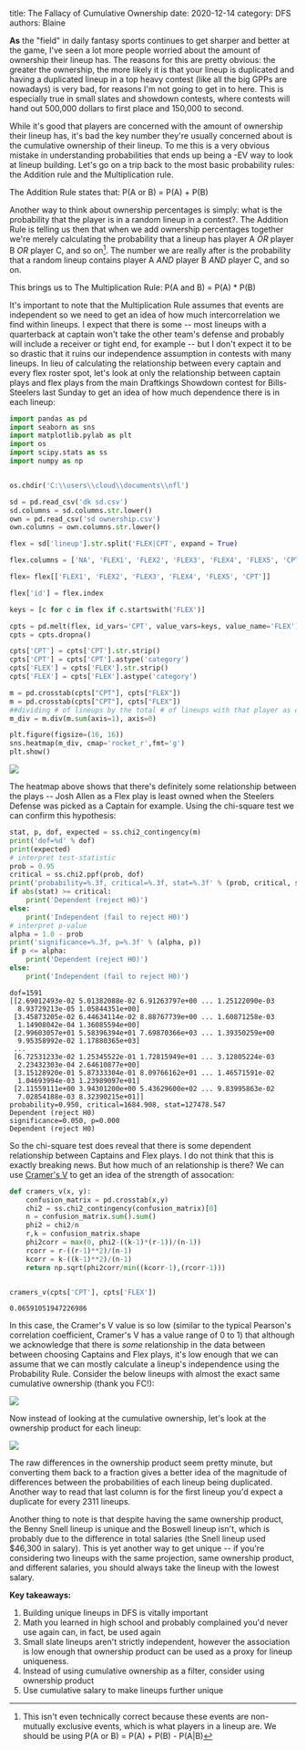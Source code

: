 title:  The Fallacy of Cumulative Ownership
date: 2020-12-14
category: DFS
authors: Blaine

**As** the "field" in daily fantasy sports continues to get sharper and better at the game, I've seen a lot more people worried about the amount of ownership their lineup has. The reasons for this are pretty obvious: the greater the ownership, the more likely it is that your lineup is duplicated and having a duplicated lineup in a top heavy contest (like all the big GPPs are nowadays) is very bad, for reasons I'm not going to get in to here. This is especially true in small slates and showdown contests, where contests will hand out 500,000 dollars to first place and 150,000 to second. 

While it's good that players are concerned with the amount of ownership their lineup has, it's bad the key number they're usually concerned about is the cumulative ownership of their lineup. To me this is a very obvious mistake in understanding probabilities that ends up being a -EV way to look at lineup building. Let's go on a trip back to the most basic probability rules: the Addition rule and the Multiplication rule.

The Addition Rule states that: 
    P(A or B) = P(A) + P(B)

Another way to think about ownership percentages is simply: what is the probability that the player is in a random lineup in a contest?. The Addition Rule is telling us then that when we add ownership percentages together we're merely calculating the probability that a lineup has player A *OR* player B *OR* player C, and so on[^1]. The number we are really after is the probability that a random lineup contains player A *AND* player B *AND* player C, and so on. 

This brings us to The Multiplication Rule:
    P(A and B) = P(A) * P(B)
    
[^1]: This isn't even technically correct because these events are non-mutually exclusive events, which is what players in a lineup are. We should be using P(A or B) = P(A) + P(B) - P(A|B)

It's important to note that the Multiplication Rule assumes that events are independent so we need to get an idea of how much intercorrelation we find within lineups. I expect that there is some -- most lineups with a quarterback at captain won't take the other team's defense and probably will include a receiver or tight end, for example -- but I don't expect it to be so drastic that it ruins our independence assumption in contests with many lineups. In lieu of calculating the relationship between every captain and every flex roster spot, let's look at only the relationship between captain plays and flex plays from the main Draftkings Showdown contest for Bills-Steelers last Sunday to get an idea of how much dependence there is in each lineup: 


```python
import pandas as pd 
import seaborn as sns
import matplotlib.pylab as plt
import os
import scipy.stats as ss
import numpy as np


os.chdir('C:\\users\\cloud\\documents\\nfl')   

sd = pd.read_csv('dk sd.csv')
sd.columns = sd.columns.str.lower()
own = pd.read_csv('sd ownership.csv')
own.columns = own.columns.str.lower()

flex = sd['lineup'].str.split('FLEX|CPT', expand = True)

flex.columns = ['NA', 'FLEX1', 'FLEX2', 'FLEX3', 'FLEX4', 'FLEX5', 'CPT']

flex= flex[['FLEX1', 'FLEX2', 'FLEX3', 'FLEX4', 'FLEX5', 'CPT']]

flex['id'] = flex.index

keys = [c for c in flex if c.startswith('FLEX')]

cpts = pd.melt(flex, id_vars='CPT', value_vars=keys, value_name='FLEX')
cpts = cpts.dropna()

cpts['CPT'] = cpts['CPT'].str.strip()
cpts['CPT'] = cpts['CPT'].astype('category')
cpts['FLEX'] = cpts['FLEX'].str.strip()
cpts['FLEX'] = cpts['FLEX'].astype('category')

m = pd.crosstab(cpts["CPT"], cpts["FLEX"])
m = pd.crosstab(cpts["CPT"], cpts["FLEX"])
##dividing # of lineups by the total # of lineups with that player as captain
m_div = m.div(m.sum(axis=1), axis=0)

plt.figure(figsize=(16, 16))
sns.heatmap(m_div, cmap='rocket_r',fmt='g')
plt.show()
```

<img src="images/ownership/heatmap.png">


The heatmap above shows that there's definitely some relationship between the plays -- Josh Allen as a Flex play is least owned when the Steelers Defense was picked as a Captain for example. Using the chi-square test we can confirm this hypothesis:


```python
stat, p, dof, expected = ss.chi2_contingency(m)
print('dof=%d' % dof)
print(expected)
# interpret test-statistic
prob = 0.95
critical = ss.chi2.ppf(prob, dof)
print('probability=%.3f, critical=%.3f, stat=%.3f' % (prob, critical, stat))
if abs(stat) >= critical:
	print('Dependent (reject H0)')
else:
	print('Independent (fail to reject H0)')
# interpret p-value
alpha = 1.0 - prob
print('significance=%.3f, p=%.3f' % (alpha, p))
if p <= alpha:
	print('Dependent (reject H0)')
else:
	print('Independent (fail to reject H0)')
```

    dof=1591
    [[2.69012493e-02 5.01382088e-02 6.91263797e+00 ... 1.25122090e-03
      8.93729213e-05 1.05844351e+00]
     [3.45873205e-02 6.44634114e-02 8.88767739e+00 ... 1.60871258e-03
      1.14908042e-04 1.36085594e+00]
     [2.99603057e+01 5.58396394e+01 7.69870366e+03 ... 1.39350259e+00
      9.95358992e-02 1.17880365e+03]
     ...
     [6.72531233e-02 1.25345522e-01 1.72815949e+01 ... 3.12805224e-03
      2.23432303e-04 2.64610877e+00]
     [3.15128920e-01 5.87333304e-01 8.09766162e+01 ... 1.46571591e-02
      1.04693994e-03 1.23989097e+01]
     [2.11559111e+00 3.94301200e+00 5.43629600e+02 ... 9.83995863e-02
      7.02854188e-03 8.32390215e+01]]
    probability=0.950, critical=1684.908, stat=127478.547
    Dependent (reject H0)
    significance=0.050, p=0.000
    Dependent (reject H0)
    

So the chi-square test does reveal that there is some dependent relationship between Captains and Flex plays. I do not think that this is exactly breaking news. But how much of an relationship is there? We can use [Cramer's V](https://en.wikipedia.org/wiki/Cram%C3%A9r's_V) to get an idea of the strength of assocation:


```python
def cramers_v(x, y):
    confusion_matrix = pd.crosstab(x,y)
    chi2 = ss.chi2_contingency(confusion_matrix)[0]
    n = confusion_matrix.sum().sum()
    phi2 = chi2/n
    r,k = confusion_matrix.shape
    phi2corr = max(0, phi2-((k-1)*(r-1))/(n-1))
    rcorr = r-((r-1)**2)/(n-1)
    kcorr = k-((k-1)**2)/(n-1)
    return np.sqrt(phi2corr/min((kcorr-1),(rcorr-1)))


cramers_v(cpts['CPT'], cpts['FLEX'])
```




    0.06591051947226986



In this case, the Cramer's V value is so low (similar to the typical Pearson's correlation coefficient, Cramer's V has a value range of 0 to 1) that although we acknowledge that there is *some* relationship in the data between between choosing Captains and Flex plays, it's low enough that we can assume that we can mostly calculate a lineup's independence using the Probability Rule. Consider the below lineups with almost the exact same cumulative ownership (thank you FC!): 

<img src="images/ownership/lus.png">

Now instead of looking at the cumulative ownership, let's look at the ownership product for each lineup:

<img src="images/ownership/prod.png">

The raw differences in the ownership product seem pretty minute, but converting them back to a fraction gives a better idea of the magnitude of differences between the probabilities of each lineup being duplicated. Another way to read that last column is for the first lineup you'd expect a duplicate for every 2311 lineups. 

Another thing to note is that despite having the same ownership product, the Benny Snell lineup is unique and the Boswell lineup isn't, which is probably due to the difference in total salaries (the Snell lineup used $46,300 in salary). This is yet another way to get unique -- if you're considering two lineups with the same projection, same ownership product, and different salaries, you should always take the lineup with the lowest salary. 

**Key takeaways:**
    
1. Building unique lineups in DFS is vitally important
2. Math you learned in high school and probably complained you'd never use again can, in fact, be used again
3. Small slate lineups aren't strictly independent, however the association is low enough that ownership product can be used as a proxy for lineup uniqueness.
4. Instead of using cumulative ownership as a filter, consider using ownership product
5. Use cumulative salary to make lineups further unique
